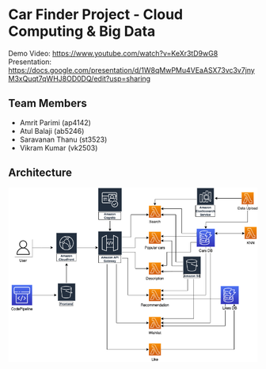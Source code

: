 # Car Finder Project - Cloud Computing & Big Data

Demo Video: https://www.youtube.com/watch?v=KeXr3tD9wG8  
Presentation: https://docs.google.com/presentation/d/1W8qMwPMu4VEaASX73vc3v7jnyM3xQuqt7qWHJ8OD0DQ/edit?usp=sharing

## Team Members

* Amrit Parimi (ap4142)
* Atul Balaji (ab5246)
* Saravanan Thanu (st3523)
* Vikram Kumar (vk2503)

## Architecture

![Architecture](./finalarch.png)
